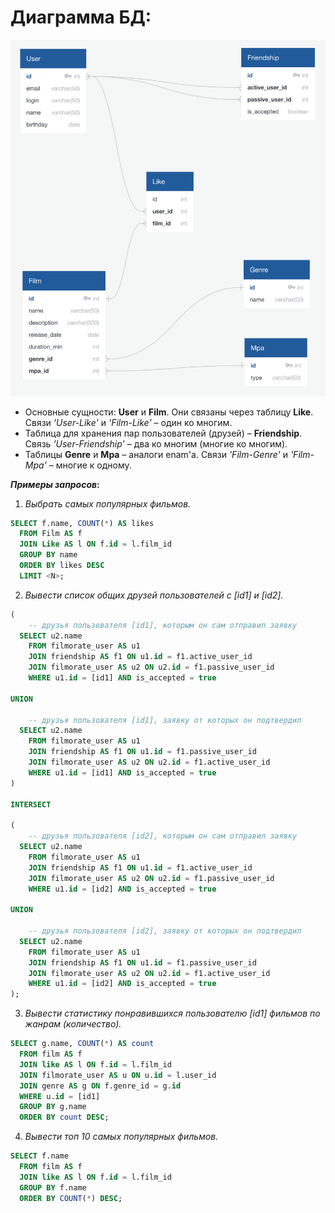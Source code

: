 # Диаграмма БД:


![This is an image](src/main/resources/static/filmorate_db.png)

- Основные сущности: __User__ и __Film__. Они связаны через таблицу __Like__. Связи *'User-Like'* и *'Film-Like'* – один ко многим.
- Таблица для хранения пар пользователей (друзей) – __Friendship__. Связь *'User-Friendship'* – два ко многим (многие ко многим).
- Таблицы __Genre__ и __Mpa__ – аналоги enam'а. Связи *'Film-Genre'* и *'Film-Mpa'* – многие к одному.

__*Примеры запросов*:__
1. *Выбрать <N> самых популярных фильмов.*
``` sql
SELECT f.name, COUNT(*) AS likes
  FROM Film AS f
  JOIN Like AS l ON f.id = l.film_id
  GROUP BY name
  ORDER BY likes DESC
  LIMIT <N>;
```
2. *Вывести список общих друзей пользователей с [id1] и [id2].*
``` sql
(
    -- друзья пользователя [id1], которым он сам отправил заявку
  SELECT u2.name
    FROM filmorate_user AS u1
    JOIN friendship AS f1 ON u1.id = f1.active_user_id
    JOIN filmorate_user AS u2 ON u2.id = f1.passive_user_id
    WHERE u1.id = [id1] AND is_accepted = true

UNION

    -- друзья пользователя [id1], заявку от которых он подтвердил
  SELECT u2.name
    FROM filmorate_user AS u1
    JOIN friendship AS f1 ON u1.id = f1.passive_user_id
    JOIN filmorate_user AS u2 ON u2.id = f1.active_user_id
    WHERE u1.id = [id1] AND is_accepted = true
)

INTERSECT

(
    -- друзья пользователя [id2], которым он сам отправил заявку
  SELECT u2.name
    FROM filmorate_user AS u1
    JOIN friendship AS f1 ON u1.id = f1.active_user_id
    JOIN filmorate_user AS u2 ON u2.id = f1.passive_user_id
    WHERE u1.id = [id2] AND is_accepted = true

UNION

    -- друзья пользователя [id2], заявку от которых он подтвердил
  SELECT u2.name
    FROM filmorate_user AS u1
    JOIN friendship AS f1 ON u1.id = f1.passive_user_id
    JOIN filmorate_user AS u2 ON u2.id = f1.active_user_id
    WHERE u1.id = [id2] AND is_accepted = true
);
```
3. *Вывести статистику понравившихся пользователю [id1] фильмов по жанрам (количество).*
``` sql
SELECT g.name, COUNT(*) AS count
  FROM film AS f
  JOIN like AS l ON f.id = l.film_id
  JOIN filmorate_user AS u ON u.id = l.user_id
  JOIN genre AS g ON f.genre_id = g.id
  WHERE u.id = [id1]
  GROUP BY g.name
  ORDER BY count DESC;
```
4. *Вывести топ 10 самых популярных фильмов.*
``` sql
SELECT f.name
  FROM film AS f
  JOIN like AS l ON f.id = l.film_id
  GROUP BY f.name
  ORDER BY COUNT(*) DESC;
```
